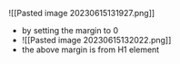 ![[Pasted image 20230615131927.png]]
- by setting the margin to 0
- ![[Pasted image 20230615132022.png]]
- the above margin is from H1 element